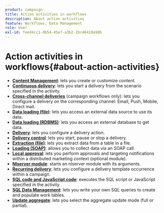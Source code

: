 ```yaml
---
product: campaign
title: Action activities in workflows
description: About action activities
feature: Workflows, Data Management
role: User
exl-id: feed4cc1-d654-45e7-a3b2-2bc46418a90b
---
```

# Action activities in workflows{#about-action-activities}

* **[Content Management](content-management.md)**: lets you create or customize content.
* **[Continuous delivery](continuous-delivery.md)**: lets you start a delivery from the scenario specified in the activity.
* **[Cross-channel deliveries](cross-channel-deliveries.md)** (campaign workflows only): lets you configure a delivery on the corresponding channel: Email, Push, Mobile, Direct mail.
* **[Data loading (file)](data-loading-rdbms.md)**: lets you access an external data source to use its data.
* **[Data loading (RDBMS)](data-loading-rdbms.md)**: lets you access an external database to get data.
* **[Delivery](delivery.md)**: lets you configure a delivery action.
* **[Delivery control](delivery-control.md)**: lets you start, pause or stop a delivery.
* **[Extraction (file)](extraction-file.md)**: lets you extract data from a table in a file.
* **[Loading (SOAP)](loading-soap.md)**: allows you to collect data via an SOAP call.
* **[Local approval](local-approval.md)**: lets you perform approvals and targeting notifications within a distributed marketing context (optional module). 
* **[Nlserver module](nlserver-module.md)**: starts an nlserver module with its arguments.
* **[Recurring delivery](recurring-delivery.md)**: lets you configure a delivery template occurrence within a campaign.
* **[SQL code and JavaScript code](sql-code-and-javascript-code.md)**: executes the SQL script or JavaScript specified in the activity. 
* **[SQL Data Management](sql-data-management.md)**: lets you write your own SQL queries to create and populate work tables.
* **[Update aggregate](update-aggregate.md)**: lets you select the aggregate update mode (full or partial).
